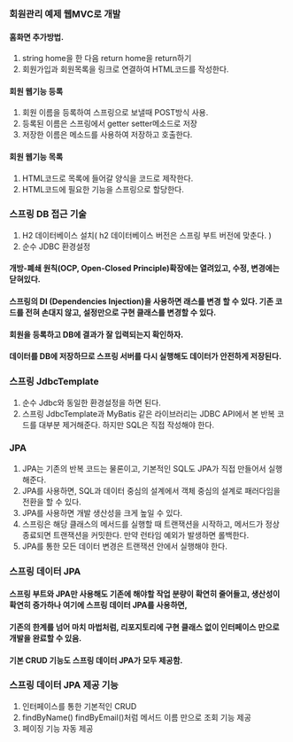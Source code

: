 ### 회원관리 예제 웹MVC로 개발
#### 홈화면 추가방법.
1. string home을 한 다음 return home을 return하기
2. 회원가입과 회원목록을 링크로 연결하여 HTML코드를 작성한다.
#### 회원 웹기능 등록
1. 회원 이름을 등록하여 스프링으로 보낼때 POST방식 사용.
2. 등록된 이름은 스프링에서 getter setter메소드로 저장
3. 저장한 이름은 메소드를 사용하여 저장하고 호출한다.
#### 회원 웹기능 목록
1. HTML코드로 목록에 들어갈 양식을 코드로 제작한다. 
2. HTML코드에 필요한 기능을 스프링으로 할당한다.
### 스프링 DB 접근 기술
1.  H2 데이터베이스 설치( h2 데이터베이스 버전은 스프링 부트 버전에 맞춘다.
    )
2. 순수 JDBC 환경설정
#### 개방-폐쇄 원칙(OCP, Open-Closed Principle)확장에는 열려있고, 수정, 변경에는 닫혀있다.
#### 스프링의 DI (Dependencies Injection)을 사용하면 래스를 변경 할 수 있다. 기존 코드를 전혀 손대지 않고, 설정만으로 구현 클래스를 변경할 수 있다.
#### 회원을 등록하고 DB에 결과가 잘 입력되는지 확인하자.
#### 데이터를 DB에 저장하므로 스프링 서버를 다시 실행해도 데이터가 안전하게 저장된다.
### 스프링 JdbcTemplate
1. 순수 Jdbc와 동일한 환경설정을 하면 된다. 
2. 스프링 JdbcTemplate과 MyBatis 같은 라이브러리는 JDBC API에서 본 반복 코드를 대부분 제거해준다. 하지만 SQL은 직접 작성해야 한다.
###  JPA
1.  JPA는 기존의 반복 코드는 물론이고, 기본적인 SQL도 JPA가 직접 만들어서 실행해준다.
2.  JPA를 사용하면, SQL과 데이터 중심의 설계에서 객체 중심의 설계로 패러다임을 전환을 할 수 있다.
3.  JPA를 사용하면 개발 생산성을 크게 높일 수 있다.
4. 스프링은 해당 클래스의 메서드를 실행할 때 트랜잭션을 시작하고, 메서드가 정상 종료되면 트랜잭션을 커밋한다. 만약 런타임 예외가 발생하면 롤백한다.
5.  JPA를 통한 모든 데이터 변경은 트랜잭션 안에서 실행해야 한다.
### 스프링 데이터 JPA
#### 스프링 부트와 JPA만 사용해도 기존에 해야할 작업 분량이 확연히 줄어들고, 생산성이 확연히 증가하나 여기에 스프링 데이터 JPA를 사용하면, 
#### 기존의 한계를 넘어 마치 마법처럼, 리포지토리에 구현 클래스 없이 인터페이스 만으로 개발을 완료할 수 있음.
#### 기본 CRUD 기능도 스프링 데이터 JPA가 모두 제공함.

### 스프링 데이터 JPA 제공 기능
1. 인터페이스를 통한 기본적인 CRUD
2. findByName() findByEmail()처럼 메서드 이름 만으로 조회 기능 제공
3. 페이징 기능 자동 제공
